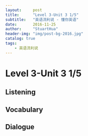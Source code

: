 ```yaml
---
layout:     post
title:      "Level 3-Unit 3 1/5"
subtitle:   "英语流利说 - 懂你英语"
date:       2016-11-25
author:     "StuartHua"
header-img: "img/post-bg-2016.jpg"
catalog: true
tags:
    - 英语流利说
---
```


# Level 3-Unit 3 1/5

<!-- more -->

## Listening



## Vocabulary



## Dialogue



